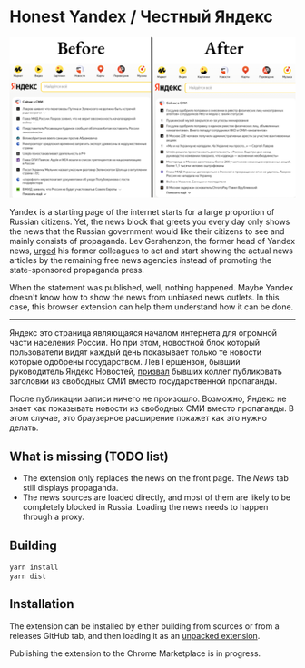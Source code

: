 # Honest Yandex / Честный Яндекс

![Yandex Before/After](./img/yandex-beforeafter.png)

Yandex is a starting page of the internet starts for a large proportion of Russian citizens. Yet, the news block that
greets you every day only shows the news that the Russian government would like their citizens to see and mainly
consists of propaganda. Lev Gershenzon, the former head of Yandex news,
[urged](https://www.businessinsider.com.au/yandex-russia-former-news-director-urges-colleagues-quit-ukraine-invastion-2022-3)
his former colleagues to act and start showing the actual news articles by the remaining free news agencies instead of
promoting the state-sponsored propaganda press.

When the statement was published, well, nothing happened. Maybe Yandex doesn't know how to show the news from unbiased
news outlets. In this case, this browser extension can help them understand how it can be done.

---

Яндекс это страница являющаяся началом интернета для огромной части населения России. Но при этом, новостной блок
который пользователи видят каждый день показывает только те новости которые одобрены государством. Лев Гершензон, бывший
руководитель Яндекс Новостей, [призвал](https://www.facebook.com/lev.gershenzon/posts/10222700169425290)
бывших коллег публиковать заголовки из свободных СМИ вместо государственной пропаганды.

После публикации записи ничего не произошло. Возможно, Яндекс не знает как показывать новости из свободных СМИ вместо
пропаганды. В этом случае, это браузерное расширение покажет как это нужно делать.

## What is missing (TODO list)

* The extension only replaces the news on the front page. The _News_ tab still displays propaganda.
* The news sources are loaded directly, and most of them are likely to be completely blocked in Russia. Loading the news
  needs to happen through a proxy.

## Building

```shell
yarn install
yarn dist
```

## Installation

The extension can be installed by either building from sources or from a releases GitHub tab, and then loading it as
an [unpacked extension](https://developer.chrome.com/docs/extensions/mv3/getstarted/#unpacked).

Publishing the extension to the Chrome Marketplace is in progress.